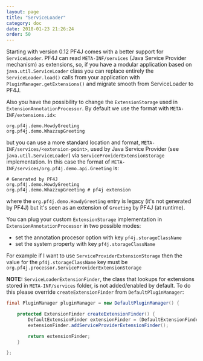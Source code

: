 ```yaml
---
layout: page
title: "ServiceLoader"
category: doc
date: 2018-01-23 21:26:24
order: 50
---
```


Starting with version 0.12 PF4J comes with a better support for `ServiceLoader`.
PF4J can read `META-INF/services` (Java Service Provider mechanism) as extensions, so,
if you have a modular application based on `java.util.ServiceLoader` class you can replace entirely the `ServiceLoader.load()`
calls from your application with `PluginManager.getExtensions()` and migrate smooth from ServiceLoader to PF4J.

Also you have the possibility to change the `ExtensionStorage` used in `ExtensionAnnotationProcessor`.
By default we use the format with `META-INF/extensions.idx`:

```
org.pf4j.demo.HowdyGreeting
org.pf4j.demo.WhazzupGreeting
```

but you can use a more standard location and format, `META-INF/services/<extension-point>`, used by Java Service Provider
(see `java.util.ServiceLoader`) via `ServiceProviderExtensionStorage` implementation.
In this case the format of `META-INF/services/org.pf4j.demo.api.Greeting` is:

```
# Generated by PF4J
org.pf4j.demo.HowdyGreeting
org.pf4j.demo.WhazzupGreeting # pf4j extension
```

where the `org.pf4j.demo.HowdyGreeting` entry is legacy (it's not generated by PF4J) but it's seen as
an extension of `Greeting` by PF4J (at runtime).

You can plug your custom `ExtensionStorage` implementation in `ExtensionAnnotationProcessor` in two possible modes:

- set the annotation procesor option with key `pf4j.storageClassName`
- set the system property with key `pf4j.storageClassName`

For example if I want to use `ServiceProviderExtensionStorage` then the value for the `pf4j.storageClassName` key must be
`org.pf4j.processor.ServiceProviderExtensionStorage`

**NOTE:** `ServiceLoaderExtensionFinder`, the class that lookups for extensions stored in `META-INF/services` folder, is
not added/enabled by default. To do this please override `createExtensionFinder` from `DefaultPluginManager`:

```java
final PluginManager pluginManager = new DefaultPluginManager() {

    protected ExtensionFinder createExtensionFinder() {
        DefaultExtensionFinder extensionFinder = (DefaultExtensionFinder) super.createExtensionFinder();
        extensionFinder.addServiceProviderExtensionFinder();

        return extensionFinder;
    }

};
```
